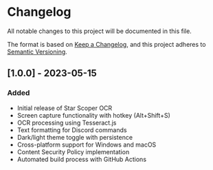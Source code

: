 # Changelog

All notable changes to this project will be documented in this file.

The format is based on [Keep a Changelog](https://keepachangelog.com/en/1.0.0/),
and this project adheres to [Semantic Versioning](https://semver.org/spec/v2.0.0.html).

## [1.0.0] - 2023-05-15

### Added

- Initial release of Star Scoper OCR
- Screen capture functionality with hotkey (Alt+Shift+S)
- OCR processing using Tesseract.js
- Text formatting for Discord commands
- Dark/light theme toggle with persistence
- Cross-platform support for Windows and macOS
- Content Security Policy implementation
- Automated build process with GitHub Actions
